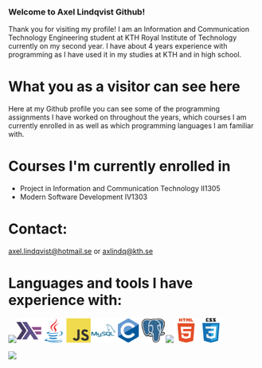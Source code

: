 ### Welcome to Axel Lindqvist Github!

Thank you for visiting my profile! I am an Information and Communication Technology Engineering student at KTH Royal Institute of Technology currently on my second year. 
I have about 4 years experience with programming as I have used it in my studies at KTH and in high school. 

# What you as a visitor can see here

Here at my Github profile you can see some of the programming assignments I have worked on throughout the years, which courses I am currently enrolled in as well as which programming languages I am familiar with.

# Courses I'm currently enrolled in

* Project in Information and Communication Technology II1305
* Modern Software Development IV1303

# Contact:

axel.lindqvist@hotmail.se or axlindq@kth.se

# Languages and tools I have experience with:

<img height=50 src="https://cdn.jsdelivr.net/gh/devicons/devicon/icons/python/python-original.svg"/><img height=50 src="https://github.com/devicons/devicon/blob/v2.15.1/icons/haskell/haskell-original.svg"/><img height=50 src="https://github.com/devicons/devicon/blob/v2.15.1/icons/java/java-original.svg"/><img height=50 src="https://github.com/devicons/devicon/blob/v2.15.1/icons/javascript/javascript-original.svg"/><img height=50 src="https://github.com/devicons/devicon/blob/v2.15.1/icons/mysql/mysql-plain-wordmark.svg"/><img height=50 src="https://github.com/devicons/devicon/blob/v2.15.1/icons/c/c-original.svg"/><img height=50 src="https://github.com/devicons/devicon/blob/v2.15.1/icons/postgresql/postgresql-original.svg"/><img height=50 src="https://www.swi-prolog.org/icons/vector/swipl-logo.svg"/><img height=50 src="https://github.com/devicons/devicon/blob/v2.15.1/icons/html5/html5-plain-wordmark.svg"/><img height=50 src="https://github.com/devicons/devicon/blob/v2.15.1/icons/css3/css3-original-wordmark.svg"/>






<img src="https://github-readme-stats.vercel.app/api/top-langs?username=ProgrammingCookies&layout=compact"/>



<!--
**ProgrammingCookies/ProgrammingCookies** is a ✨ _special_ ✨ repository because its `README.md` (this file) appears on your GitHub profile.

Here are some ideas to get you started:

- 🔭 I’m currently working on ...
- 🌱 I’m currently learning ...
- 👯 I’m looking to collaborate on ...
- 🤔 I’m looking for help with ...
- 💬 Ask me about ...
- 📫 How to reach me: ...
- 😄 Pronouns: ...
- ⚡ Fun fact: ...
-->
